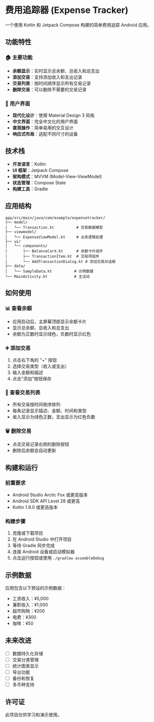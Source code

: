 # 费用追踪器 (Expense Tracker)

一个使用 Kotlin 和 Jetpack Compose 构建的简单费用追踪 Android 应用。

## 功能特性

### 🏠 主要功能
- **余额显示**：实时显示总余额、总收入和总支出
- **添加交易**：支持添加收入和支出记录
- **交易列表**：按时间顺序显示所有交易记录
- **删除交易**：可以删除不需要的交易记录

### 📱 用户界面
- **现代化设计**：使用 Material Design 3 风格
- **中文界面**：完全中文化的用户界面
- **直观操作**：简单易用的交互设计
- **响应式布局**：适配不同尺寸的设备

## 技术栈

- **开发语言**：Kotlin
- **UI 框架**：Jetpack Compose
- **架构模式**：MVVM (Model-View-ViewModel)
- **状态管理**：Compose State
- **构建工具**：Gradle

## 应用结构

```
app/src/main/java/com/example/expensetracker/
├── model/
│   └── Transaction.kt          # 交易数据模型
├── viewmodel/
│   └── ExpenseViewModel.kt     # 业务逻辑处理
├── ui/
│   └── components/
│       ├── BalanceCard.kt      # 余额卡片组件
│       ├── TransactionItem.kt  # 交易项组件
│       └── AddTransactionDialog.kt # 添加交易对话框
├── data/
│   └── SampleData.kt          # 示例数据
└── MainActivity.kt            # 主活动
```

## 如何使用

### 📊 查看余额
- 应用启动后，主屏幕顶部显示余额卡片
- 显示总余额、总收入和总支出
- 余额为正数时显示绿色，负数时显示红色

### ➕ 添加交易
1. 点击右下角的 "+" 按钮
2. 选择交易类型（收入或支出）
3. 输入金额和描述
4. 点击"添加"按钮保存

### 📝 查看交易列表
- 所有交易按时间倒序排列
- 每条记录显示描述、金额、时间和类型
- 收入显示为绿色正数，支出显示为红色负数

### 🗑️ 删除交易
- 点击交易记录右侧的删除按钮
- 删除后余额会自动更新

## 构建和运行

### 前置要求
- Android Studio Arctic Fox 或更高版本
- Android SDK API Level 28 或更高
- Kotlin 1.9.0 或更高版本

### 构建步骤
1. 克隆或下载项目
2. 在 Android Studio 中打开项目
3. 等待 Gradle 同步完成
4. 连接 Android 设备或启动模拟器
5. 点击运行按钮或使用 `./gradlew assembleDebug`

## 示例数据

应用包含以下预设的示例数据：
- 工资收入：¥5,000
- 兼职收入：¥1,000
- 超市购物：¥200
- 电费：¥300
- 咖啡：¥50

## 未来改进

- [ ] 数据持久化存储
- [ ] 交易分类管理
- [ ] 统计图表显示
- [ ] 导出功能
- [ ] 备份和恢复
- [ ] 多币种支持

## 许可证

此项目仅供学习和演示使用。 